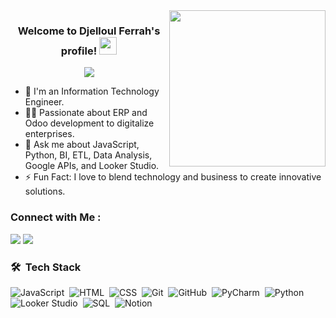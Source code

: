 <img width="250" align="right" src="https://c.tenor.com/_DOBjnGspYAAAAAM/code-coding.gif">

<h3 align="center">
  Welcome to Djelloul Ferrah's profile!
  <img src="https://media.giphy.com/media/hvRJCLFzcasrR4ia7z/giphy.gif" width="28">
</h3>

<!-- Typing SVG by DenverCoder1 - https://github.com/DenverCoder1/readme-typing-svg -->
<p align="center">
  <a href="https://github.com/DenverCoder1/readme-typing-svg"><img src="https://readme-typing-svg.herokuapp.com/?lines=IT ENGINEER;Always%20learning%20new%20things&font=Fira%20Code&center=true&width=440&height=45&color=f75c7e&vCenter=true&size=22"></a>
</p> 

- 🏢 I'm an Information Technology Engineer.
- 👨‍💻 Passionate about ERP and Odoo development to digitalize enterprises.
- 💬 Ask me about JavaScript, Python, BI, ETL, Data Analysis, Google APIs, and Looker Studio.
- ⚡ Fun Fact: I love to blend technology and business to create innovative solutions.

### Connect with Me :

<a href="www.linkedin.com/in/ferrah-djelloul-b5292b227" target="_blank"><img src="https://img.shields.io/badge/-LinkedIn%20-0077B5?style=for-the-badge&logo=Linkedin&logoColor=white"/></a>
<a href="mailto:fe.djelloul5@gmail.com" target="_blank"><img src="https://img.shields.io/badge/-Gmail%20-0077B5?style=for-the-badge&logo=Gmail&logoColor=white"/></a>

### 🛠 &nbsp;Tech Stack
![JavaScript](https://img.shields.io/badge/-JavaScript-05122A?style=flat&logo=javascript)&nbsp;
![HTML](https://img.shields.io/badge/-HTML-05122A?style=flat&logo=HTML5)&nbsp;
![CSS](https://img.shields.io/badge/-CSS-05122A?style=flat&logo=CSS3&logoColor=1572B6)&nbsp;
![Git](https://img.shields.io/badge/-Git-05122A?style=flat&logo=git)&nbsp;
![GitHub](https://img.shields.io/badge/-GitHub-05122A?style=flat&logo=github)&nbsp;
![PyCharm](https://img.shields.io/badge/-PyCharm-05122A?style=flat&logo=pycharm)&nbsp;
![Python](https://img.shields.io/badge/-Python%20-05122A?style=flat&logo=python)&nbsp;
![Looker Studio](https://img.shields.io/badge/-Looker%20Studio-05122A?style=flat&logo=google-analytics)&nbsp;
![SQL](https://img.shields.io/badge/-SQL-05122A?style=flat)&nbsp;
![Notion](https://img.shields.io/badge/-Notion-05122A?style=flat)
